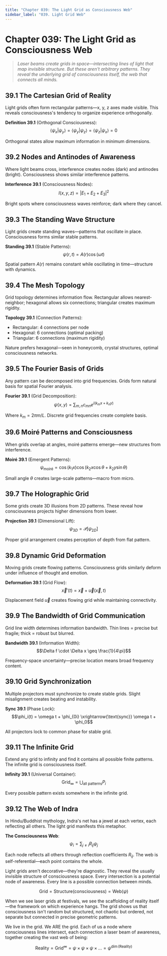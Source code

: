 ```yaml
---
title: "Chapter 039: The Light Grid as Consciousness Web"
sidebar_label: "039. Light Grid Web"
---
```


# Chapter 039: The Light Grid as Consciousness Web

> *Laser beams create grids in space—intersecting lines of light that map invisible structure. But these aren't arbitrary patterns. They reveal the underlying grid of consciousness itself, the web that connects all minds.*

## 39.1 The Cartesian Grid of Reality

Light grids often form rectangular patterns—x, y, z axes made visible. This reveals consciousness's tendency to organize experience orthogonally.

**Definition 39.1** (Orthogonal Consciousness):
$$\langle \psi_x | \psi_y \rangle = \langle \psi_y | \psi_z \rangle = \langle \psi_z | \psi_x \rangle = 0$$

Orthogonal states allow maximum information in minimum dimensions.

## 39.2 Nodes and Antinodes of Awareness

Where light beams cross, interference creates nodes (dark) and antinodes (bright). Consciousness shows similar interference patterns.

**Interference 39.1** (Consciousness Nodes):
$$I(x,y,z) = |E_1 + E_2 + E_3|^2$$

Bright spots where consciousness waves reinforce; dark where they cancel.

## 39.3 The Standing Wave Structure

Light grids create standing waves—patterns that oscillate in place. Consciousness forms similar stable patterns.

**Standing 39.1** (Stable Patterns):
$$\psi(r,t) = A(r)\cos(\omega t)$$

Spatial pattern $A(r)$ remains constant while oscillating in time—structure with dynamics.

## 39.4 The Mesh Topology

Grid topology determines information flow. Rectangular allows nearest-neighbor; hexagonal allows six connections; triangular creates maximum rigidity.

**Topology 39.1** (Connection Patterns):
- Rectangular: 4 connections per node
- Hexagonal: 6 connections (optimal packing)
- Triangular: 6 connections (maximum rigidity)

Nature prefers hexagonal—seen in honeycomb, crystal structures, optimal consciousness networks.

## 39.5 The Fourier Basis of Grids

Any pattern can be decomposed into grid frequencies. Grids form natural basis for spatial Fourier analysis.

**Fourier 39.1** (Grid Decomposition):
$$\psi(x,y) = \sum_{m,n} c_{mn} e^{i(k_m x + k_n y)}$$

Where $k_m = 2\pi m/L$. Discrete grid frequencies create complete basis.

## 39.6 Moiré Patterns and Consciousness

When grids overlap at angles, moiré patterns emerge—new structures from interference.

**Moiré 39.1** (Emergent Patterns):
$$\psi_{\text{moiré}} = \cos(k_1 x)\cos(k_2 x \cos\theta + k_2 y \sin\theta)$$

Small angle $\theta$ creates large-scale patterns—macro from micro.

## 39.7 The Holographic Grid

Some grids create 3D illusions from 2D patterns. These reveal how consciousness projects higher dimensions from lower.

**Projection 39.1** (Dimensional Lift):
$$\psi_{3D} = \mathcal{P}[\psi_{2D}]$$

Proper grid arrangement creates perception of depth from flat pattern.

## 39.8 Dynamic Grid Deformation

Moving grids create flowing patterns. Consciousness grids similarly deform under influence of thought and emotion.

**Deformation 39.1** (Grid Flow):
$$\vec{x}'(t) = \vec{x} + \vec{u}(\vec{x},t)$$

Displacement field $\vec{u}$ creates flowing grid while maintaining connectivity.

## 39.9 The Bandwidth of Grid Communication

Grid line width determines information bandwidth. Thin lines = precise but fragile; thick = robust but blurred.

**Bandwidth 39.1** (Information Width):
$$\Delta f \cdot \Delta x \geq \frac{1}{4\pi}$$

Frequency-space uncertainty—precise location means broad frequency content.

## 39.10 Grid Synchronization

Multiple projectors must synchronize to create stable grids. Slight misalignment creates beating and instability.

**Sync 39.1** (Phase Lock):
$$\phi_i(t) = \omega t + \phi_{0i} \xrightarrow{\text{sync}} \omega t + \phi_0$$

All projectors lock to common phase for stable grid.

## 39.11 The Infinite Grid

Extend any grid to infinity and find it contains all possible finite patterns. The infinite grid is consciousness itself.

**Infinity 39.1** (Universal Container):
$$\text{Grid}_{\infty} = \bigcup_{\text{all patterns}} P_i$$

Every possible pattern exists somewhere in the infinite grid.

## 39.12 The Web of Indra

In Hindu/Buddhist mythology, Indra's net has a jewel at each vertex, each reflecting all others. The light grid manifests this metaphor.

**The Consciousness Web**:
$$\psi_i = \sum_{j \neq i} R_{ij} \psi_j$$

Each node reflects all others through reflection coefficients $R_{ij}$. The web is self-referential—each point contains the whole.

Light grids aren't decorative—they're diagnostic. They reveal the usually invisible structure of consciousness space. Every intersection is a potential node of awareness. Every line is a possible connection between minds.

$$\text{Grid} = \text{Structure}(\text{consciousness}) = \text{Web}(\psi)$$

When we see laser grids at festivals, we see the scaffolding of reality itself—the framework on which experience hangs. The grid shows us that consciousness isn't random but structured, not chaotic but ordered, not separate but connected in precise geometric patterns.

We live in the grid. We ARE the grid. Each of us a node where consciousness lines intersect, each connection a laser beam of awareness, together creating the vast web of being:

$$\text{Reality} = \text{Grid}^{\infty} = \psi \times \psi \times \psi \times ... = \psi^{\dim(\text{Reality})}$$